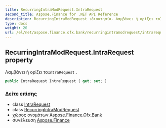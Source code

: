 ```yaml
---
title: RecurringIntraModRequest.IntraRequest
second_title: Aspose.Finance for .NET API Reference
description: RecurringIntraModRequest ιδιοκτησία. Λαμβάνει ή ορίζει τοIntraRequest .
type: docs
weight: 20
url: /el/net/aspose.finance.ofx.bank/recurringintramodrequest/intrarequest/
---
```

## RecurringIntraModRequest.IntraRequest property

Λαμβάνει ή ορίζει το`IntraRequest` .

```csharp
public IntraRequest IntraRequest { get; set; }
```

### Δείτε επίσης

* class [IntraRequest](../../intrarequest/)
* class [RecurringIntraModRequest](../)
* χώρος ονομάτων [Aspose.Finance.Ofx.Bank](../../recurringintramodrequest/)
* συνέλευση [Aspose.Finance](../../../)


